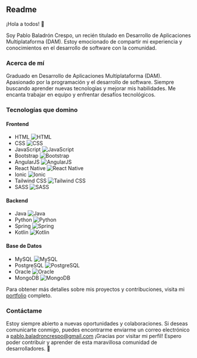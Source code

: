 ## Readme

¡Hola a todos! 👋

Soy Pablo Baladrón Crespo, un recién titulado en Desarrollo de Aplicaciones Multiplataforma (DAM). Estoy emocionado de compartir mi experiencia y conocimientos en el desarrollo de software con la comunidad.

### Acerca de mí
Graduado en Desarrollo de Aplicaciones Multiplataforma (DAM).
Apasionado por la programación y el desarrollo de software.
Siempre buscando aprender nuevas tecnologías y mejorar mis habilidades.
Me encanta trabajar en equipo y enfrentar desafíos tecnológicos.

### Tecnologías que domino
#### Frontend
- HTML ![HTML](https://img.icons8.com/color/48/000000/html-5--v1.png)
- CSS ![CSS](https://img.icons8.com/color/48/000000/css3.png)
- JavaScript ![JavaScript](https://img.icons8.com/color/48/000000/javascript--v1.png)
- Bootstrap ![Bootstrap](https://img.icons8.com/color/48/000000/bootstrap.png)
- AngularJS ![AngularJS](https://img.icons8.com/color/48/000000/angularjs.png)
- React Native ![React Native](https://img.icons8.com/color/48/000000/react-native.png)
- Ionic ![Ionic](https://img.icons8.com/color/48/000000/ionic.png)
- Tailwind CSS ![Tailwind CSS](https://iconduck.com/icons/28029/tailwind-css)
- SASS ![SASS](https://img.icons8.com/color/48/000000/sass.png)

#### Backend
- Java ![Java](https://img.icons8.com/color/48/000000/java-coffee-cup-logo--v2.png)
- Python ![Python](https://img.icons8.com/color/48/000000/python.png)
- Spring ![Spring](https://img.icons8.com/color/48/000000/spring-logo.png)
- Kotlin ![Kotlin](https://img.icons8.com/color/48/000000/kotlin.png)

#### Base de Datos
- MySQL ![MySQL](https://img.icons8.com/color/48/000000/mysql-logo.png)
- PostgreSQL ![PostgreSQL](https://img.icons8.com/color/48/000000/postgreesql.png)
- Oracle ![Oracle](https://img.icons8.com/color/48/000000/oracle-logo.png)
- MongoDB ![MongoDB](https://img.icons8.com/color/48/000000/mongodb.png)

Para obtener más detalles sobre mis proyectos y contribuciones, visita mi [portfolio](#) completo.

### Contáctame
Estoy siempre abierto a nuevas oportunidades y colaboraciones. Si deseas comunicarte conmigo, puedes encontrarme enviarme un correo electrónico a pablo.baladroncrespo@gmail.com
¡Gracias por visitar mi perfil! Espero poder contribuir y aprender de esta maravillosa comunidad de desarrolladores. 🚀
